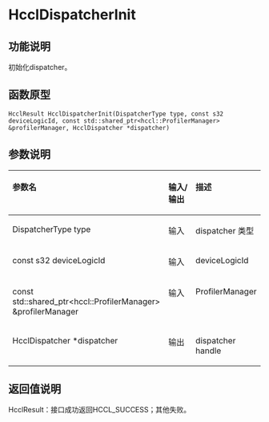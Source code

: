 # HcclDispatcherInit<a name="ZH-CN_TOPIC_0000001994467372"></a>

## 功能说明<a name="zh-cn_topic_0000001926464484_section2687mcpsimp"></a>

初始化dispatcher。

## 函数原型<a name="zh-cn_topic_0000001926464484_section2685mcpsimp"></a>

```
HcclResult HcclDispatcherInit(DispatcherType type, const s32 deviceLogicId, const std::shared_ptr<hccl::ProfilerManager> &profilerManager, HcclDispatcher *dispatcher)
```

## 参数说明<a name="zh-cn_topic_0000001926464484_section2689mcpsimp"></a>

<a name="zh-cn_topic_0000001926464484_table2690mcpsimp"></a>
<table><thead align="left"><tr id="zh-cn_topic_0000001926464484_row2696mcpsimp"><th class="cellrowborder" valign="top" width="62%" id="mcps1.1.4.1.1"><p id="zh-cn_topic_0000001926464484_p2698mcpsimp"><a name="zh-cn_topic_0000001926464484_p2698mcpsimp"></a><a name="zh-cn_topic_0000001926464484_p2698mcpsimp"></a>参数名</p>
</th>
<th class="cellrowborder" valign="top" width="15%" id="mcps1.1.4.1.2"><p id="zh-cn_topic_0000001926464484_p2700mcpsimp"><a name="zh-cn_topic_0000001926464484_p2700mcpsimp"></a><a name="zh-cn_topic_0000001926464484_p2700mcpsimp"></a>输入/输出</p>
</th>
<th class="cellrowborder" valign="top" width="23%" id="mcps1.1.4.1.3"><p id="zh-cn_topic_0000001926464484_p2702mcpsimp"><a name="zh-cn_topic_0000001926464484_p2702mcpsimp"></a><a name="zh-cn_topic_0000001926464484_p2702mcpsimp"></a>描述</p>
</th>
</tr>
</thead>
<tbody><tr id="zh-cn_topic_0000001926464484_row2704mcpsimp"><td class="cellrowborder" valign="top" width="62%" headers="mcps1.1.4.1.1 "><p id="zh-cn_topic_0000001926464484_p2706mcpsimp"><a name="zh-cn_topic_0000001926464484_p2706mcpsimp"></a><a name="zh-cn_topic_0000001926464484_p2706mcpsimp"></a>DispatcherType type</p>
</td>
<td class="cellrowborder" valign="top" width="15%" headers="mcps1.1.4.1.2 "><p id="zh-cn_topic_0000001926464484_p2708mcpsimp"><a name="zh-cn_topic_0000001926464484_p2708mcpsimp"></a><a name="zh-cn_topic_0000001926464484_p2708mcpsimp"></a>输入</p>
</td>
<td class="cellrowborder" valign="top" width="23%" headers="mcps1.1.4.1.3 "><p id="zh-cn_topic_0000001926464484_p2710mcpsimp"><a name="zh-cn_topic_0000001926464484_p2710mcpsimp"></a><a name="zh-cn_topic_0000001926464484_p2710mcpsimp"></a>dispatcher 类型</p>
</td>
</tr>
<tr id="zh-cn_topic_0000001926464484_row2711mcpsimp"><td class="cellrowborder" valign="top" width="62%" headers="mcps1.1.4.1.1 "><p id="zh-cn_topic_0000001926464484_p2713mcpsimp"><a name="zh-cn_topic_0000001926464484_p2713mcpsimp"></a><a name="zh-cn_topic_0000001926464484_p2713mcpsimp"></a>const s32 deviceLogicId</p>
</td>
<td class="cellrowborder" valign="top" width="15%" headers="mcps1.1.4.1.2 "><p id="zh-cn_topic_0000001926464484_p2715mcpsimp"><a name="zh-cn_topic_0000001926464484_p2715mcpsimp"></a><a name="zh-cn_topic_0000001926464484_p2715mcpsimp"></a>输入</p>
</td>
<td class="cellrowborder" valign="top" width="23%" headers="mcps1.1.4.1.3 "><p id="zh-cn_topic_0000001926464484_p2717mcpsimp"><a name="zh-cn_topic_0000001926464484_p2717mcpsimp"></a><a name="zh-cn_topic_0000001926464484_p2717mcpsimp"></a>deviceLogicId</p>
</td>
</tr>
<tr id="zh-cn_topic_0000001926464484_row2718mcpsimp"><td class="cellrowborder" valign="top" width="62%" headers="mcps1.1.4.1.1 "><p id="zh-cn_topic_0000001926464484_p2720mcpsimp"><a name="zh-cn_topic_0000001926464484_p2720mcpsimp"></a><a name="zh-cn_topic_0000001926464484_p2720mcpsimp"></a>const std::shared_ptr&lt;hccl::ProfilerManager&gt; &amp;profilerManager</p>
</td>
<td class="cellrowborder" valign="top" width="15%" headers="mcps1.1.4.1.2 "><p id="zh-cn_topic_0000001926464484_p2722mcpsimp"><a name="zh-cn_topic_0000001926464484_p2722mcpsimp"></a><a name="zh-cn_topic_0000001926464484_p2722mcpsimp"></a>输入</p>
</td>
<td class="cellrowborder" valign="top" width="23%" headers="mcps1.1.4.1.3 "><p id="zh-cn_topic_0000001926464484_p2724mcpsimp"><a name="zh-cn_topic_0000001926464484_p2724mcpsimp"></a><a name="zh-cn_topic_0000001926464484_p2724mcpsimp"></a>ProfilerManager</p>
</td>
</tr>
<tr id="zh-cn_topic_0000001926464484_row2725mcpsimp"><td class="cellrowborder" valign="top" width="62%" headers="mcps1.1.4.1.1 "><p id="zh-cn_topic_0000001926464484_p2727mcpsimp"><a name="zh-cn_topic_0000001926464484_p2727mcpsimp"></a><a name="zh-cn_topic_0000001926464484_p2727mcpsimp"></a>HcclDispatcher *dispatcher</p>
</td>
<td class="cellrowborder" valign="top" width="15%" headers="mcps1.1.4.1.2 "><p id="zh-cn_topic_0000001926464484_p2729mcpsimp"><a name="zh-cn_topic_0000001926464484_p2729mcpsimp"></a><a name="zh-cn_topic_0000001926464484_p2729mcpsimp"></a>输出</p>
</td>
<td class="cellrowborder" valign="top" width="23%" headers="mcps1.1.4.1.3 "><p id="zh-cn_topic_0000001926464484_p2731mcpsimp"><a name="zh-cn_topic_0000001926464484_p2731mcpsimp"></a><a name="zh-cn_topic_0000001926464484_p2731mcpsimp"></a>dispatcher handle</p>
</td>
</tr>
</tbody>
</table>

## 返回值说明<a name="zh-cn_topic_0000001926464484_section2732mcpsimp"></a>

HcclResult：接口成功返回HCCL\_SUCCESS；其他失败。

